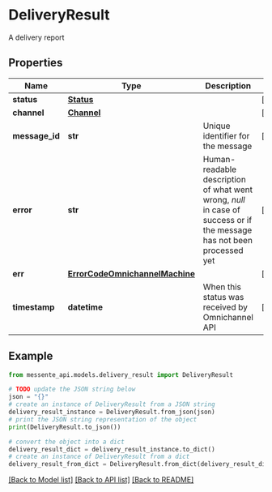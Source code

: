 # DeliveryResult

A delivery report

## Properties

Name | Type | Description | Notes
------------ | ------------- | ------------- | -------------
**status** | [**Status**](Status.md) |  | [optional] 
**channel** | [**Channel**](Channel.md) |  | [optional] 
**message_id** | **str** | Unique identifier for the message | [optional] 
**error** | **str** | Human-readable description of what went wrong, *null* in case of success or if the message has not been processed yet | [optional] 
**err** | [**ErrorCodeOmnichannelMachine**](ErrorCodeOmnichannelMachine.md) |  | [optional] 
**timestamp** | **datetime** | When this status was received by Omnichannel API | [optional] 

## Example

```python
from messente_api.models.delivery_result import DeliveryResult

# TODO update the JSON string below
json = "{}"
# create an instance of DeliveryResult from a JSON string
delivery_result_instance = DeliveryResult.from_json(json)
# print the JSON string representation of the object
print(DeliveryResult.to_json())

# convert the object into a dict
delivery_result_dict = delivery_result_instance.to_dict()
# create an instance of DeliveryResult from a dict
delivery_result_from_dict = DeliveryResult.from_dict(delivery_result_dict)
```
[[Back to Model list]](../README.md#documentation-for-models) [[Back to API list]](../README.md#documentation-for-api-endpoints) [[Back to README]](../README.md)


